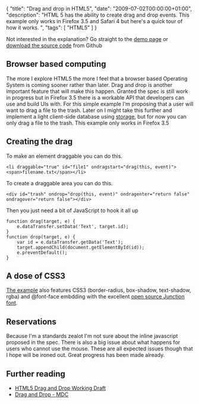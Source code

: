 {
  "title": "Drag and drop in HTML5",
  "date": "2009-07-02T00:00:00+01:00",
  "description": "HTML 5 has the ability to create drag and drop events. This example only works in Firefox 3.5 and Safari 4 but here's a quick tour of how it works. ",
  "tags": [
    "HTML5"
  ]
}

Not interested in the explanation? Go straight to the [demo page][1] or [download the source code][2] from Github

## Browser based computing

The more I explore HTML5 the more I feel that a browser based Operating System is coming sooner rather than later. Drag and drop is another important feature that will make this happen. Granted the spec is still work in progress but in Firefox 3.5 there is a workable API that developers can use and build UIs with. For this simple example I'm proposing that a user will want to drag a file to the trash. Later on I might take this further and implement a light client-side database using [storage][3], but for now you can only drag a file to the trash. This example only works in Firefox 3.5

## Creating the drag

To make an element draggable you can do this. 

    <li draggable="true" id="file1" ondragstart="drag(this, event)"><span>filename.txt</span></li>  

To create a draggable area you can do this. 

    <div id="trash" ondrop="drop(this, event)" ondragenter="return false" ondragover="return false"></div>    

Then you just need a bit of JavaScript to hook it all up 

    function drag(target, e) {
        e.dataTransfer.setData('Text', target.id);
    }
    function drop(target, e) {
        var id = e.dataTransfer.getData('Text');
        target.appendChild(document.getElementById(id));
        e.preventDefault();
    } 

## A dose of CSS3

[The example][1] also features CSS3 (border-radius, box-shadow, text-shadow, rgba) and @font-face embdding with the excellent [open source Junction font][4].

## Reservations

Because I'm a standards zealot I'm not sure about the inline javascript proposed in the spec. There is also a big issue about what happens for users who cannot use the mouse. These are all expected issues though that I hope will be ironed out. Great progress has been made already.

## Further reading

* [HTML5 Drag and Drop Working Draft][5]
* [Drag and Drop - MDC][6]

 [1]: /examples/drag-and-drop/
 [2]: http://github.com/shapeshed/HTML-5/tree/master
 [3]: http://dev.w3.org/html5/webstorage/#storage-0
 [4]: http://www.theleagueofmoveabletype.com/fonts/1-junction
 [5]: http://www.whatwg.org/specs/web-apps/current-work/#dnd
 [6]: https://developer.mozilla.org/En/DragDrop/Drag_and_Drop
